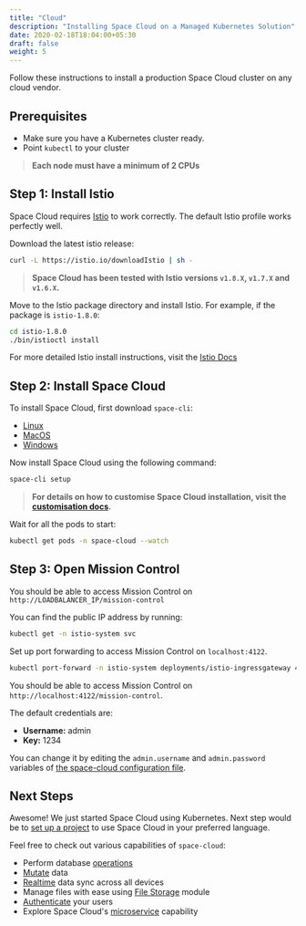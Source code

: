 ```yaml
---
title: "Cloud"
description: "Installing Space Cloud on a Managed Kubernetes Solution"
date: 2020-02-18T18:04:00+05:30
draft: false
weight: 5
---
```


Follow these instructions to install a production Space Cloud cluster on any cloud vendor.

## Prerequisites

- Make sure you have a Kubernetes cluster ready.
- Point `kubectl` to your cluster

> **Each node must have a minimum of 2 CPUs**

## Step 1: Install Istio

Space Cloud requires [Istio](https://istio.io/docs/setup/getting-started/) to work correctly. The default Istio profile works perfectly well.

Download the latest istio release:
```bash
curl -L https://istio.io/downloadIstio | sh -
```

> **Space Cloud has been tested with Istio versions `v1.8.X`, `v1.7.X` and `v1.6.X`.**

Move to the Istio package directory and install Istio. For example, if the package is `istio-1.8.0`:
```bash
cd istio-1.8.0
./bin/istioctl install
```

For more detailed Istio install instructions, visit the [Istio Docs](https://istio.io/latest/docs/setup/install/istioctl/)

## Step 2: Install Space Cloud

To install Space Cloud, first download `space-cli`:

- [Linux](https://storage.googleapis.com/space-cloud/linux/space-cli.zip)
- [MacOS](https://storage.googleapis.com/space-cloud/darwin/space-cli.zip)
- [Windows](https://storage.googleapis.com/space-cloud/windows/space-cli.zip)

Now install Space Cloud using the following command:

```bash
space-cli setup
```

> **For details on how to customise Space Cloud installation, visit the [customisation docs](/install/kubernetes/configure).**

Wait for all the pods to start:

```bash
kubectl get pods -n space-cloud --watch
```

## Step 3: Open Mission Control

You should be able to access Mission Control on `http://LOADBALANCER_IP/mission-control`

You can find the public IP address by running:

```bash
kubectl get -n istio-system svc
```

Set up port forwarding to access Mission Control on `localhost:4122`.

```bash
kubectl port-forward -n istio-system deployments/istio-ingressgateway 4122:8080
```

You should be able to access Mission Control on `http://localhost:4122/mission-control`.

The default credentials are:
- **Username:** admin
- **Key:** 1234

You can change it by editing the `admin.username` and `admin.password` variables of [the space-cloud configuration file](/install/kubernetes/configure).

## Next Steps

Awesome! We just started Space Cloud using Kubernetes. Next step would be to [set up a project](/introduction/setting-up-project/) to use Space Cloud in your preferred language.

Feel free to check out various capabilities of `space-cloud`:

- Perform database [operations](/storage/database/queries)
- [Mutate](/storage/database/mutations) data
- [Realtime](/storage/database/subscriptions) data sync across all devices
- Manage files with ease using [File Storage](/storage/filestore) module
- [Authenticate](/user-management) your users
- Explore Space Cloud's [microservice](/microservices) capability
